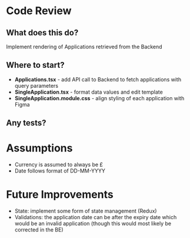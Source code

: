 # Code Review

## What does this do?

Implement rendering of Applications retrieved from the Backend

## Where to start?

- **Applications.tsx** - add API call to Backend to fetch applications with query parameters
- **SingleApplication.tsx** - format data values and edit template
- **SingleApplication.module.css** - align styling of each application with Figma

## Any tests?

# Assumptions

- Currency is assumed to always be £
- Date follows format of DD-MM-YYYY

# Future Improvements

- State: implement some form of state management (Redux)
- Validations: the application date can be after the expiry date which would be an invalid application (though this would most likely be corrected in the BE)
